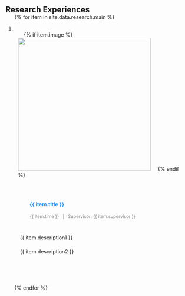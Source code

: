 <h2 id="research" style="margin: 2px 0px -15px;">Research Experiences</h2>

<div class="publications">
<ol class="bibliography">

{% for item in site.data.research.main %}

<li>
<div class="pub-row">
  <!-- 左边展示gif -->
  <div class="col-sm-3 abbr" style="position: relative; padding-right: 10px; padding-left: 10px;"> 
    {% if item.image %}
    <img src="{{ item.image }}" class="teaser img-fluid z-depth-1" style="width:360px; height:auto;">
    {% endif %}
  </div>

  <!-- 右边文字部分 -->
  <div class="col-sm-9" style="position: relative; padding-right: 10px; padding-left: 15px;">
      <!-- 蓝色小字标题 -->
      <div class="title" style="color:#1e90ff; font-size:14px; font-weight:bold;">
        {{ item.title }}
      </div>
      <!-- 时间和supervisor -->
      <div class="meta" style="font-size:12px; color:gray;">
        {{ item.time }} &nbsp; | &nbsp; Supervisor: {{ item.supervisor }}
      </div>
      <!-- 两行描述 -->
      <div class="description" style="margin-top:5px; font-size:14px;">
        <p style="margin:2px 0;">{{ item.description1 }}</p>
        <p style="margin:2px 0;">{{ item.description2 }}</p>
      </div>
  </div>
</div>
</li>
<br>

{% endfor %}

</ol>
</div>


